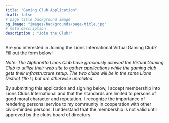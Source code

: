 ```yaml
---
title: "Gaming Club Application"
draft: false
# page title background image
bg_image: "images/backgrounds/page-title.jpg"
# meta description
description : "Join the Club!"
---
```


Are you interested in Joining the Lions International Virtual Gaming Club? Fill out the form below!

*Note: The Alpharetta Lions Club have graciously allowed the Virtual Gaming Club to utilize their web site to gather applications while the gaming club gets their infrastructure setup.  The two clubs will be in the same Lions District (18-L) but are otherwise unrelated.*

By submitting this application and signing below, I accept membership into Lions Clubs International and that the standards are limited to persons of good moral character and reputation.  I recognize the importance of rendering personal service to my community in cooperation with other civic-minded persons.  I understand that the membership is not valid until approved by the clubs board of directors.

